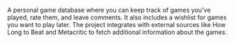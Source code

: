 A personal game database where you can keep track of games you've played, rate them, and leave comments.
It also includes a wishlist for games you want to play later. 
The project integrates with external sources like How Long to Beat and Metacritic to fetch additional information about the games.